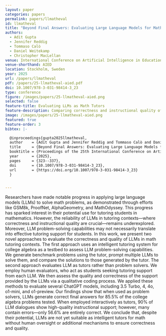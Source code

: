```yaml
---
layout: paper
categories: papers
permalink: papers/llmatheval
id: llmatheval
title: "Beyond Final Answers: Evaluating Large Language Models for Math Tutoring"
authors: 
  - Adit Gupta
  - Jennifer Reddig
  - Tommaso Calò
  - Daniel Weitekamp
  - Christopher MacLellan
venue: International Conference on Artificial Intelligence in Education
venue-shorthand: AIED
location: Stockholm, Sweden
year: 2025
url: /papers/llmatheval
pdf: /papers/25-llmatheval-aied.pdf
doi: 10.1007/978-3-031-98414-3_23
type: conference
figure: /images/papers/25-llmatheval-aied.png
selected: false
feature-title: Evaluating LLMs as Math Tutors
feature-description: Comparing correctness and instructional quality of LLMs in algebra tutoring scenarios.
image: /images/papers/25-llmatheval-aied.png
featured: true
feature-order: 3
bibtex: |-

  @inproceedings{gupta2025llmatheval,
  author    = {Adit Gupta and Jennifer Reddig and Tommaso Calò and Daniel Weitekamp and Christopher J. MacLellan},
  title     = {Beyond Final Answers: Evaluating Large Language Models for Math Tutoring},
  booktitle = {Proceedings of the 25th International Conference on Artificial Intelligence in Education (AIED 2025)},
  year      = {2025},
  pages     = {323--337},
  doi       = {10.1007/978-3-031-98414-3_23},
  url       = {https://doi.org/10.1007/978-3-031-98414-3_23}
  }


---
```

Researchers have made notable progress in applying large language models (LLMs) to solve math problems, as demonstrated through efforts like GSM8k, ProofNet, AlphaGeometry, and MathOdyssey. This progress has sparked interest in their potential use for tutoring students in mathematics. However, the reliability of LLMs in tutoring contexts—where correctness and instructional quality are crucial—remains underexplored. Moreover, LLM problem-solving capabilities may not necessarily translate into effective tutoring support for students. In this work, we present two novel approaches to evaluate the correctness and quality of LLMs in math tutoring contexts. The first approach uses an intelligent tutoring system for college algebra as a testbed to assess LLM problem-solving capabilities. We generate benchmark problems using the tutor, prompt multiple LLMs to solve them, and compare the solutions to those generated by the tutor. The second approach evaluates LLM as tutors rather than problem solvers. We employ human evaluators, who act as students seeking tutoring support from each LLM. We then assess the quality and correctness of the support provided by the LLMs via a qualitative coding process. We applied these methods to evaluate several ChatGPT models, including 3.5 Turbo, 4, 4o, o1-mini, and o1-preview. Our findings show that when used as problem solvers, LLMs generate correct final answers for 85.5% of the college algebra problems tested. When employed interactively as tutors, 90% of LLM dialogues show high-quality instructional support; however, many contain errors—only 56.6% are entirely correct. We conclude that, despite their potential, LLMs are not yet suitable as intelligent tutors for math without human oversight or additional mechanisms to ensure correctness and quality.


